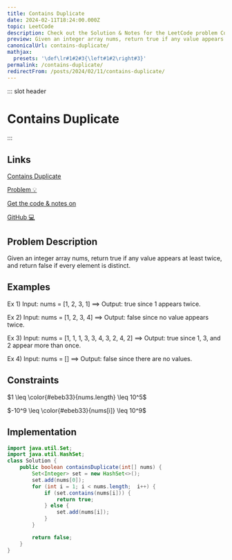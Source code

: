 ```yaml
---
title: Contains Duplicate
date: 2024-02-11T18:24:00.000Z
topic: LeetCode
description: Check out the Solution & Notes for the LeetCode problem Contains Duplicate!
preview: Given an integer array nums, return true if any value appears at least twice, and return false if every...
canonicalUrl: contains-duplicate/
mathjax:
  presets: '\def\lr#1#2#3{\left#1#2\right#3}'
permalink: /contains-duplicate/
redirectFrom: /posts/2024/02/11/contains-duplicate/
---
```


::: slot header

# Contains Duplicate

:::

## Links

<p><a href="https://leetcode.com/problems/contains-duplicate/" target="_blank" rel="noopener noreferrer">Contains Duplicate <div class="emoji-wrap">Problem<span>&nbsp;💡</span></div></a></p>
<p><a href="https://github.com/decipherDev/leetcode" target="_blank" rel="noopener noreferrer">Get the code & notes on <div class="emoji-wrap">GitHub<span>&nbsp;💻</span></div></a></p>

## Problem Description

Given an <span class="post-term-one">integer</span> array <span class="post-term-one">nums</span>, return <span class="post-term-one">true</span> if any value appears <span class="post-term-one post-term-bold">at least twice</span>, and return <span class="post-term-one">false</span> if every element is distinct.

## Examples

Ex 1) Input: <span class="post-term-one">nums</span> = [1, 2, 3, 1] $\implies$ Output: <span class="post-term-one">true</span> since 1 appears twice.

Ex 2) Input: <span class="post-term-one">nums</span> = [1, 2, 3, 4] $\implies$ Output: <span class="post-term-one">false</span> since no value appears twice.

Ex 3) Input: <span class="post-term-one">nums</span> = [1, 1, 1, 3, 3, 4, 3, 2, 4, 2] $\implies$ Output: <span class="post-term-one">true</span> since 1, 3, and 2 appear more than once.

Ex 4) Input: <span class="post-term-one">nums</span> = [] $\implies$ Output: <span class="post-term-one">false</span> since there are no values.

## Constraints

$1 \leq \color{#ebeb33}{nums.length} \leq 10^5$

$-10^9 \leq \color{#ebeb33}{nums[i]} \leq 10^9$

## Implementation

```java
import java.util.Set;
import java.util.HashSet;
class Solution {
    public boolean containsDuplicate(int[] nums) {
        Set<Integer> set = new HashSet<>();
        set.add(nums[0]);
        for (int i = 1; i < nums.length;  i++) {
            if (set.contains(nums[i])) {
                return true;
            } else {
                set.add(nums[i]);
            }
        }

        return false;
    }
}
```